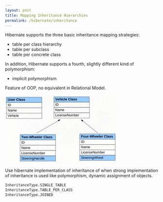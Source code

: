 ```yaml
---
layout: post
title: Mapping Inheritance Hierarchies
permalink: /hibernate/inheritance
---
```


Hibernate supports the three basic inheritance mapping strategies:
-	table per class hierarchy
-	table per subclass
-	table per concrete class

In addition, Hibernate supports a fourth, slightly different kind of polymorphism:
-	implicit polymorphism

Feature of OOP, no equivalent in Relational Model.

![](https://github.com/arpit04tripathi/files-cdn/raw/cdn/hibernate/mapping-inheritance.png)

Use hibernate implementation of inheritance of when strong implementation of inheritance is used like polymorphism, dynamic assignment of objects.

```
InheritanceType.SINGLE_TABLE
InheritanceType.TABLE_PER_CLASS
InheritanceType.JOINED
```
